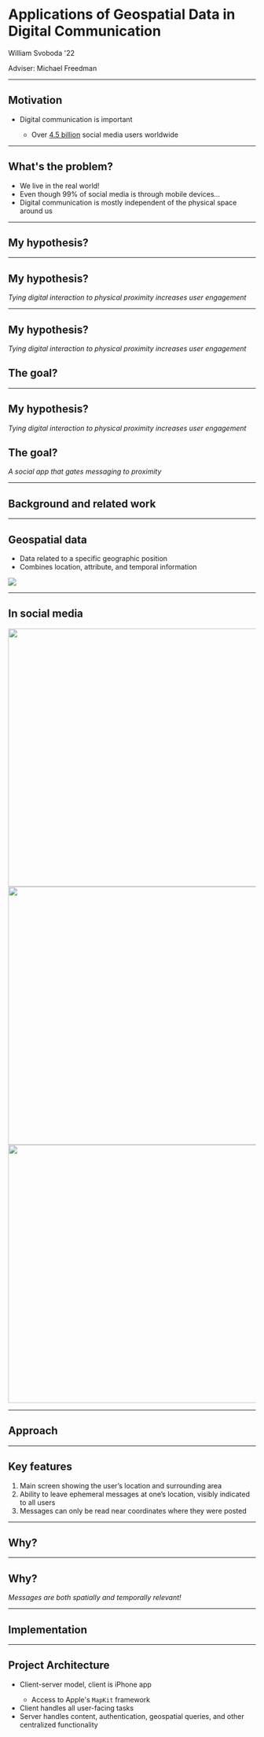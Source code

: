 <h1 class="r-fit-text">Applications of Geospatial Data in</br> Digital Communication</h1>

William Svoboda '22

Adviser: Michael Freedman

---

## Motivation

<ul>
    <li class="fragment">Digital communication is important</li>
    <ul>
        <li class="fragment">Over <u>4.5 billion</u> social media users worldwide</li>
    </ul>
</ul>

---

## What's the problem?

<ul>
    <li class="fragment">We live in the real world!</li>
    <li class="fragment">Even though 99% of social media is through mobile devices&hellip;</li>
    <li class="fragment">Digital communication is mostly independent of the physical space around us</li>
</ul>

---

<!-- .slide: data-auto-animate -->

## My hypothesis?

---

<!-- .slide: data-auto-animate -->

## My hypothesis?

_Tying digital interaction to physical proximity increases user engagement_

---

<!-- .slide: data-auto-animate -->

## My hypothesis?

_Tying digital interaction to physical proximity increases user engagement_

## The goal?

---

<!-- .slide: data-auto-animate -->

## My hypothesis?

_Tying digital interaction to physical proximity increases user engagement_

## The goal?

_A social app that gates messaging to proximity_

---

## Background and related work

---

## Geospatial data

<ul>
    <li class="fragment">Data related to a specific geographic position</li>
    <li class="fragment">Combines location, attribute, and temporal information</li>
</ul>
<img class="r-stretch" src="./static/images/earth.webp">

---

## In social media

<div class="r-stack">
    <img class="fragment" src="./static/images/instagram.webp" height="525">
    <img class="fragment" src="./static/images/snapchat.webp" height="525">
    <img class="fragment" src="./static/images/yikyak.webp" height="525">
</div>

---

## Approach

---

## Key features

<ol>
    <li class="fragment">Main screen showing the user’s location and surrounding area</li>
    <li class="fragment">Ability to leave ephemeral messages at one’s location, visibly indicated to all users</li>
    <li class="fragment">Messages can only be read near coordinates where they were posted</li>
</ol>

---

<!-- .slide: data-auto-animate -->

## Why?

---

<!-- .slide: data-auto-animate -->

## Why?

_Messages are both spatially and temporally relevant!_

---

## Implementation

---

## Project Architecture

<ul>
    <li class="fragment">Client-server model, client is iPhone app</li>
    <ul>
        <li class="fragment">Access to Apple's <code>MapKit</code> framework</li>
    </ul>
    <li class="fragment">Client handles all user-facing tasks</li>
    <li class="fragment">Server handles content, authentication, geospatial queries, and other centralized functionality</li>
</ul>
